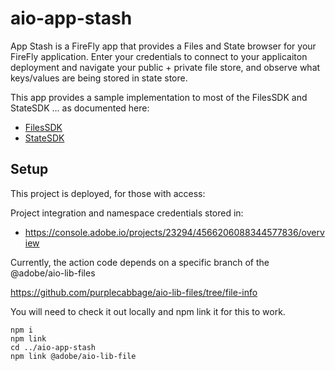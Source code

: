 # aio-app-stash

App Stash is a FireFly app that provides a Files and State browser for your FireFly application.
Enter your credentials to connect to your applicaiton deployment and navigate your public + private file store, and observe what keys/values are being stored in state store.

This app provides a sample implementation to most of the FilesSDK and StateSDK
... as documented here:

- [FilesSDK](https://github.com/adobe/aio-lib-files)
- [StateSDK](https://github.com/adobe/aio-lib-state)



## Setup

This project is deployed, for those with access:

Project integration and namespace credentials stored in: 
- https://console.adobe.io/projects/23294/4566206088344577836/overview

Currently, the action code depends on a specific branch of the @adobe/aio-lib-files

  https://github.com/purplecabbage/aio-lib-files/tree/file-info

You will need to check it out locally and npm link it for this to work.

    npm i
    npm link
    cd ../aio-app-stash
    npm link @adobe/aio-lib-file

